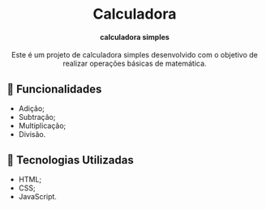 <h1 align="center">Calculadora</h1>
<h4 align="center">calculadora simples</h4>

<p align="center">
   Este é um projeto de calculadora simples desenvolvido com o objetivo de realizar operações básicas de matemática.
</p>

## 🔗 Funcionalidades

- Adição;
- Subtração;
- Multiplicação;
- Divisão.

## 🔗 Tecnologias Utilizadas

- HTML;
- CSS;
- JavaScript.
